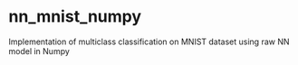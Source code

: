 # nn_mnist_numpy
Implementation of multiclass classification on MNIST dataset using raw NN model in Numpy
